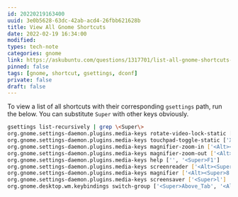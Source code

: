 ```yaml
---
id: 20220219163400
uuid: 3e0b5628-63dc-42ab-acd4-26fbb621628b
title: View All Gnome Shortcuts
date: 2022-02-19 16:34:00
modified: 
types: tech-note
categories: gnome
link: https://askubuntu.com/questions/1317701/list-all-gnome-shortcuts-currently-in-use
pinned: false
tags: [gnome, shortcut, gsettings, dconf]
private: false
draft: false
---
```


To view a list of all shortcuts with their corresponding `gsettings` path, run the below. You can substitute `Super` with other keys obviously.

```sh
gsettings list-recursively | grep \<Super\>
org.gnome.settings-daemon.plugins.media-keys rotate-video-lock-static ['<Super>o', 'XF86RotationLockToggle']
org.gnome.settings-daemon.plugins.media-keys touchpad-toggle-static ['XF86TouchpadToggle', '<Ctrl><Super>XF86TouchpadToggle']
org.gnome.settings-daemon.plugins.media-keys magnifier-zoom-in ['<Alt><Super>equal']
org.gnome.settings-daemon.plugins.media-keys magnifier-zoom-out ['<Alt><Super>minus']
org.gnome.settings-daemon.plugins.media-keys help ['', '<Super>F1']
org.gnome.settings-daemon.plugins.media-keys screenreader ['<Alt><Super>s']
org.gnome.settings-daemon.plugins.media-keys magnifier ['<Alt><Super>8']
org.gnome.settings-daemon.plugins.media-keys screensaver ['<Super>l']
org.gnome.desktop.wm.keybindings switch-group ['<Super>Above_Tab', '<Alt>Above_Tab']
```


